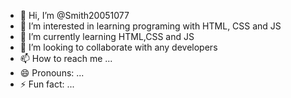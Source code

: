 - 👋 Hi, I’m @Smith20051077
- 👀 I’m interested in learning programing with HTML, CSS and JS
- 🌱 I’m currently learning HTML,CSS and  JS
- 💞️ I’m looking to collaborate with any developers
- 📫 How to reach me ...
- 😄 Pronouns: ...
- ⚡ Fun fact: ...

<!---
Smith20051077/Smith20051077 is a ✨ special ✨ repository because its `README.md` (this file) appears on your GitHub profile.
You can click the Preview link to take a look at your changes.
--->
